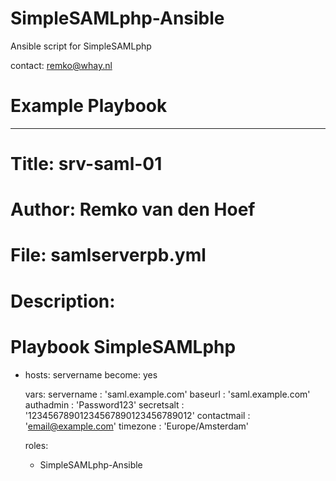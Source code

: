 # SimpleSAMLphp-Ansible
Ansible script for SimpleSAMLphp


contact: remko@whay.nl


# Example Playbook

---
# Title: srv-saml-01
#
# Author: Remko van den Hoef
# File: samlserverpb.yml
#
# Description:
#   Playbook SimpleSAMLphp

- hosts: servername
  become: yes

  vars:
    servername  : 'saml.example.com'
    baseurl     : 'saml.example.com'
    authadmin   : 'Password123'
    secretsalt  : '12345678901234567890123456789012'
    contactmail : 'email@example.com'
    timezone    : 'Europe/Amsterdam'

  roles:
    - SimpleSAMLphp-Ansible
